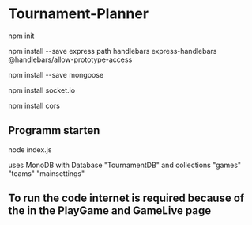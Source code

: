 # Tournament-Planner


npm init

npm install --save express path handlebars express-handlebars @handlebars/allow-prototype-access

npm install --save mongoose

npm install socket.io

npm install cors





## Programm starten
node index.js

uses MonoDB with Database "TournamentDB" and collections "games" "teams" "mainsettings"


## To run the code internet is required because of the <script src="https://cdn.socket.io/4.3.1/socket.io.min.js"></script> in the PlayGame and GameLive page

